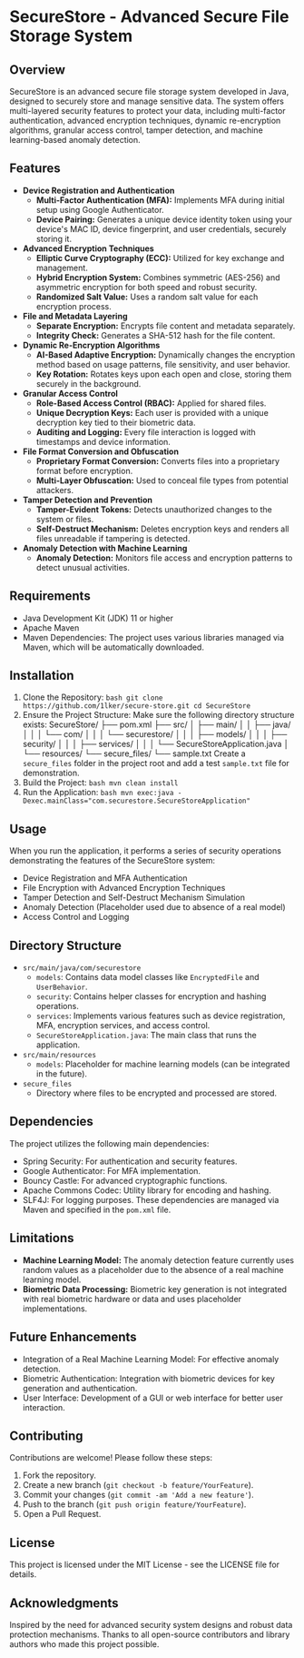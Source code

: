 # SecureStore - Advanced Secure File Storage System

## Overview
SecureStore is an advanced secure file storage system developed in Java, designed to securely store and manage sensitive data. The system offers multi-layered security features to protect your data, including multi-factor authentication, advanced encryption techniques, dynamic re-encryption algorithms, granular access control, tamper detection, and machine learning-based anomaly detection.

## Features
- **Device Registration and Authentication**
    - **Multi-Factor Authentication (MFA):** Implements MFA during initial setup using Google Authenticator.
    - **Device Pairing:** Generates a unique device identity token using your device's MAC ID, device fingerprint, and user credentials, securely storing it.
- **Advanced Encryption Techniques**
    - **Elliptic Curve Cryptography (ECC):** Utilized for key exchange and management.
    - **Hybrid Encryption System:** Combines symmetric (AES-256) and asymmetric encryption for both speed and robust security.
    - **Randomized Salt Value:** Uses a random salt value for each encryption process.
- **File and Metadata Layering**
    - **Separate Encryption:** Encrypts file content and metadata separately.
    - **Integrity Check:** Generates a SHA-512 hash for the file content.
- **Dynamic Re-Encryption Algorithms**
    - **AI-Based Adaptive Encryption:** Dynamically changes the encryption method based on usage patterns, file sensitivity, and user behavior.
    - **Key Rotation:** Rotates keys upon each open and close, storing them securely in the background.
- **Granular Access Control**
    - **Role-Based Access Control (RBAC):** Applied for shared files.
    - **Unique Decryption Keys:** Each user is provided with a unique decryption key tied to their biometric data.
    - **Auditing and Logging:** Every file interaction is logged with timestamps and device information.
- **File Format Conversion and Obfuscation**
    - **Proprietary Format Conversion:** Converts files into a proprietary format before encryption.
    - **Multi-Layer Obfuscation:** Used to conceal file types from potential attackers.
- **Tamper Detection and Prevention**
    - **Tamper-Evident Tokens:** Detects unauthorized changes to the system or files.
    - **Self-Destruct Mechanism:** Deletes encryption keys and renders all files unreadable if tampering is detected.
- **Anomaly Detection with Machine Learning**
    - **Anomaly Detection:** Monitors file access and encryption patterns to detect unusual activities.

## Requirements
- Java Development Kit (JDK) 11 or higher
- Apache Maven
- Maven Dependencies: The project uses various libraries managed via Maven, which will be automatically downloaded.

## Installation
1. Clone the Repository:
        ```bash
        git clone https://github.com/1lker/secure-store.git
        cd SecureStore
        ```
2. Ensure the Project Structure:
        Make sure the following directory structure exists:
        SecureStore/
        ├── pom.xml
        ├── src/
        │   ├── main/
        │   │   ├── java/
        │   │   │   └── com/
        │   │   │       └── securestore/
        │   │   │           ├── models/
        │   │   │           ├── security/
        │   │   │           ├── services/
        │   │   │           └── SecureStoreApplication.java
        │   └── resources/
        └── secure_files/
                └── sample.txt
        Create a `secure_files` folder in the project root and add a test `sample.txt` file for demonstration.
3. Build the Project:
        ```bash
        mvn clean install
        ```
4. Run the Application:
        ```bash
        mvn exec:java -Dexec.mainClass="com.securestore.SecureStoreApplication"
        ```

## Usage
When you run the application, it performs a series of security operations demonstrating the features of the SecureStore system:
- Device Registration and MFA Authentication
- File Encryption with Advanced Encryption Techniques
- Tamper Detection and Self-Destruct Mechanism Simulation
- Anomaly Detection (Placeholder used due to absence of a real model)
- Access Control and Logging

## Directory Structure
- `src/main/java/com/securestore`
    - `models`: Contains data model classes like `EncryptedFile` and `UserBehavior`.
    - `security`: Contains helper classes for encryption and hashing operations.
    - `services`: Implements various features such as device registration, MFA, encryption services, and access control.
    - `SecureStoreApplication.java`: The main class that runs the application.
- `src/main/resources`
    - `models`: Placeholder for machine learning models (can be integrated in the future).
- `secure_files`
    - Directory where files to be encrypted and processed are stored.

## Dependencies
The project utilizes the following main dependencies:
- Spring Security: For authentication and security features.
- Google Authenticator: For MFA implementation.
- Bouncy Castle: For advanced cryptographic functions.
- Apache Commons Codec: Utility library for encoding and hashing.
- SLF4J: For logging purposes.
These dependencies are managed via Maven and specified in the `pom.xml` file.

## Limitations
- **Machine Learning Model:** The anomaly detection feature currently uses random values as a placeholder due to the absence of a real machine learning model.
- **Biometric Data Processing:** Biometric key generation is not integrated with real biometric hardware or data and uses placeholder implementations.

## Future Enhancements
- Integration of a Real Machine Learning Model: For effective anomaly detection.
- Biometric Authentication: Integration with biometric devices for key generation and authentication.
- User Interface: Development of a GUI or web interface for better user interaction.

## Contributing
Contributions are welcome! Please follow these steps:
1. Fork the repository.
2. Create a new branch (`git checkout -b feature/YourFeature`).
3. Commit your changes (`git commit -am 'Add a new feature'`).
4. Push to the branch (`git push origin feature/YourFeature`).
5. Open a Pull Request.

## License
This project is licensed under the MIT License - see the LICENSE file for details.

## Acknowledgments
Inspired by the need for advanced security system designs and robust data protection mechanisms. Thanks to all open-source contributors and library authors who made this project possible.
